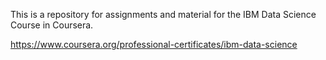 This is a repository for assignments and material for the IBM Data Science Course in Coursera.

https://www.coursera.org/professional-certificates/ibm-data-science
